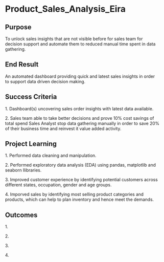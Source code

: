 # Product_Sales_Analysis_Eira

## Purpose
<p> To unlock sales insights that are not visible before for sales team for 
decision support and automate them to reduced manual time spent in 
data gathering.  </p>


## End Result
<p> An automated dashboard providing quick and latest sales insights in 
order to support data driven decision making. </p>


## Success Criteria
<p> 
1. Dashboard(s) uncovering sales order insights with latest data available. </p>
<p>
2. Sales team able to take better decisions and prove 10% cost savings of total spend Sales Analyst stop data gathering manually in order to save 20% of their business time and reinvest it value added activity.
</p>

## Project Learning

<p> 1. Performed data cleaning and manipulation. </p>
<p> 2. Performed exploratory data analysis (EDA) using pandas, matplotlib and seaborn llibraries. </p>
<p> 3. Improved customer experience by identifying potential customers across different states, 
occupation, gender and age groups. </p>
<p> 4. Imporved sales by identifying most selling product  categories and products, which can help to plan inventory and hence meet the demands. </p>


## Outcomes

<p>
1. 
</p>
<p>
2. 
</p>
<p>
3. 
</p>
<p>
4. 
</p>




